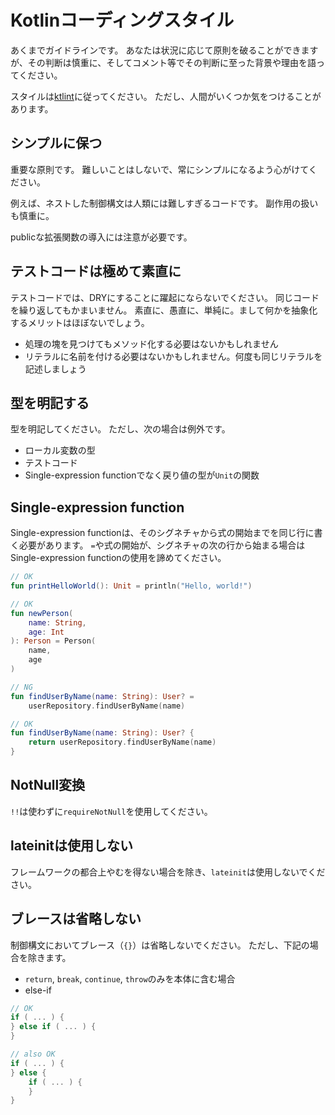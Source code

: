 # Kotlinコーディングスタイル

あくまでガイドラインです。
あなたは状況に応じて原則を破ることができますが、その判断は慎重に、そしてコメント等でその判断に至った背景や理由を語ってください。

スタイルは[ktlint](https://github.com/shyiko/ktlint)に従ってください。
ただし、人間がいくつか気をつけることがあります。

## シンプルに保つ

重要な原則です。
難しいことはしないで、常にシンプルになるよう心がけてください。

例えば、ネストした制御構文は人類には難しすぎるコードです。
副作用の扱いも慎重に。

publicな拡張関数の導入には注意が必要です。

## テストコードは極めて素直に

テストコードでは、DRYにすることに躍起にならないでください。
同じコードを繰り返してもかまいません。
素直に、愚直に、単純に。まして何かを抽象化するメリットはほぼないでしょう。

* 処理の塊を見つけてもメソッド化する必要はないかもしれません
* リテラルに名前を付ける必要はないかもしれません。何度も同じリテラルを記述しましょう

## 型を明記する

型を明記してください。
ただし、次の場合は例外です。

* ローカル変数の型
* テストコード
* Single-expression functionでなく戻り値の型が`Unit`の関数

## Single-expression function

Single-expression functionは、そのシグネチャから式の開始までを同じ行に書く必要があります。
`=`や式の開始が、シグネチャの次の行から始まる場合はSingle-expression functionの使用を諦めてください。

```kotlin
// OK
fun printHelloWorld(): Unit = println("Hello, world!")

// OK
fun newPerson(
    name: String,
    age: Int
): Person = Person(
    name,
    age
)

// NG
fun findUserByName(name: String): User? =
    userRepository.findUserByName(name)

// OK
fun findUserByName(name: String): User? {
    return userRepository.findUserByName(name)
}
```

## NotNull変換

`!!`は使わずに`requireNotNull`を使用してください。

## lateinitは使用しない

フレームワークの都合上やむを得ない場合を除き、`lateinit`は使用しないでください。

## ブレースは省略しない

制御構文においてブレース（`{}`）は省略しないでください。
ただし、下記の場合を除きます。

* `return`, `break`, `continue`, `throw`のみを本体に含む場合
* else-if

```kotlin
// OK
if ( ... ) {
} else if ( ... ) {
}

// also OK
if ( ... ) {
} else {
    if ( ... ) {
    }
}
```
